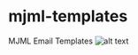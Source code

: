 # mjml-templates
MJML Email Templates
![alt text](http://tjwlcdn.com/cms/assets/ver1.0/js/basic-email-teamplte.png)
